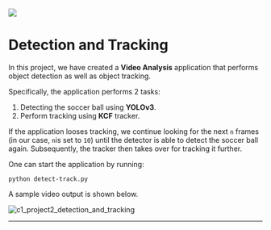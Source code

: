 # <img src = "https://opencv.org/wp-content/uploads/2021/06/OpenCV_logo_black_.png">
# Detection and Tracking

In this project, we have created a **Video Analysis** application that performs object detection as well as object tracking. 

Specifically, the application performs 2 tasks:

1. Detecting the soccer ball using **YOLOv3**.
2. Perform tracking using **KCF** tracker.

If the application looses tracking, we continue looking for the next `n` frames (in our case, `n`is set to `10`) until the detector is able to detect the soccer ball again. Subsequently, the tracker then takes over for tracking it further.


One can start the application by running:

`python detect-track.py`


A sample video output is shown below.


![c1_project2_detection_and_tracking](./output.gif)


---
